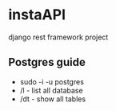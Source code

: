 # instaAPI
django rest framework project




## Postgres guide
- sudo -i -u postgres
- /l - list all database
- /dt - show all tables
